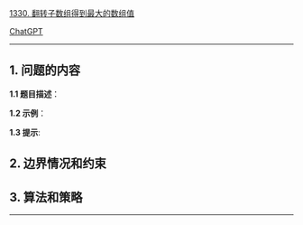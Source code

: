 [1330. 翻转子数组得到最大的数组值](https://leetcode.cn/problems/reverse-subarray-to-maximize-array-value)

[ChatGPT](chat.openai.com)

---

## 1. 问题的内容
**1.1 题目描述**：

**1.2 示例**：

**1.3 提示**:

## 2. 边界情况和约束


## 3. 算法和策略

---


